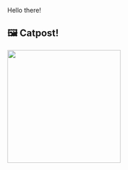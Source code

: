 Hello there!



## 🖼️ Catpost!

<sub>
    <img src="https://cdn2.thecatapi.com/images/LARay8dya.jpg" height="256">
</sub>

